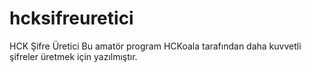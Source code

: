 # hcksifreuretici
HCK Şifre Üretici
Bu amatör program HCKoala tarafından daha kuvvetli şifreler üretmek için yazılmıştır.

